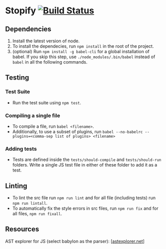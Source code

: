 # Stopify [![Build Status](https://travis-ci.com/plasma-umass/Stopify.svg?token=deQs2QJESqvhzMgbFBFz&branch=master)](https://travis-ci.com/plasma-umass/Stopify)
## Dependencies
1. Install the latest version of node.
2. To install the dependecies, run `npm install` in the root of the project.
3. (optional) Run `npm install -g babel-cli` for a global installation of babel. If you skip this step, use `./node_modules/.bin/babel` instead of `babel` in all the following commands.

## Testing
### Test Suite
* Run the test suite using `npm test`.

### Compiling a single file
* To compile a file, run `babel <filename>`.
* Additionally, to use a subset of plugins, run `babel --no-babelrc --plugins=<comma-sep list of plugins> <filename>`

### Adding tests
* Tests are defined inside the `tests/should-compile` and `tests/should-run` folders. Write a single JS test file in either of these folder to add it as a test.

## Linting
* To lint the src file run `npm run lint` and for all file (including tests) run `npm run lintall`.
* To automatically fix the style errors in src files, run `npm run fix` and for all files, `npm run fixall`.

## Resources
AST explorer for JS (select babylon as the parser): [[astexplorer.net](astexplorer.net)]
